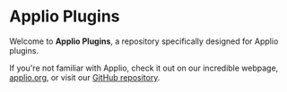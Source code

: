 # Applio Plugins

Welcome to **Applio Plugins**, a repository specifically designed for Applio plugins.

If you're not familiar with Applio, check it out on our incredible webpage, [applio.org](https://applio.org), or visit our [GitHub repository](https://github.com/IAHispano/Applio).
